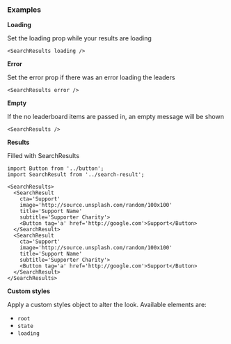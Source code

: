 ### Examples

**Loading**

Set the loading prop while your results are loading

```
<SearchResults loading />
```

**Error**

Set the error prop if there was an error loading the leaders

```
<SearchResults error />
```


**Empty**

If the no leaderboard items are passed in, an empty message will be shown

```
<SearchResults />
```

**Results**

Filled with SearchResults

```
import Button from '../button';
import SearchResult from '../search-result';

<SearchResults>
  <SearchResult
    cta='Support'
    image='http://source.unsplash.com/random/100x100'
    title='Support Name'
    subtitle='Supporter Charity'>
    <Button tag='a' href='http://google.com'>Support</Button>
  </SearchResult>
  <SearchResult
    cta='Support'
    image='http://source.unsplash.com/random/100x100'
    title='Support Name'
    subtitle='Supporter Charity'>
    <Button tag='a' href='http://google.com'>Support</Button>
  </SearchResult>
</SearchResults>
```

**Custom styles**

Apply a custom styles object to alter the look. Available elements are:

- `root`
- `state`
- `loading`
